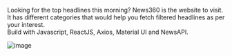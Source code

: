 Looking for the top headlines this morning? News360 is the website to visit. 
It has different categories that would help you fetch filtered headlines as per your interest.  
Build with Javascript, ReactJS, Axios, Material UI and NewsAPI.

![image](https://github.com/Prankishor/news360/assets/33565966/d120f27c-f7a4-4d9f-9c00-08f6bac60a35)


